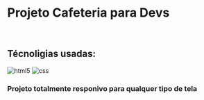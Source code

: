 <h1>Projeto Cafeteria para Devs</h1>
<br/>
<h2>Técnoligias usadas:</h2>
<img src="https://img.shields.io/badge/HTML5-E34F26?style=for-the-badge&logo=html5&logoColor=white" alt="html5"/> 
<img src="https://img.shields.io/badge/CSS3-1572B6?style=for-the-badge&logo=css3&logoColor=white" alt="css" />
<br/>
<h3>Projeto totalmente responivo para qualquer tipo de tela</h3>
